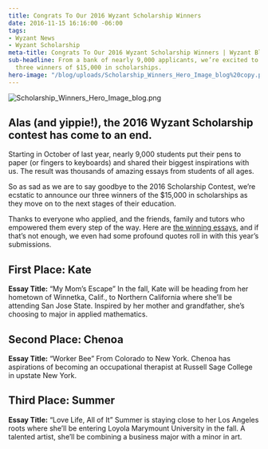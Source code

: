```yaml
---
title: Congrats To Our 2016 Wyzant Scholarship Winners
date: 2016-11-15 16:16:00 -06:00
tags:
- Wyzant News
- Wyzant Scholarship
meta-title: Congrats To Our 2016 Wyzant Scholarship Winners | Wyzant Blog
sub-headline: From a bank of nearly 9,000 applicants, we’re excited to announce the
  three winners of $15,000 in scholarships.
hero-image: "/blog/uploads/Scholarship_Winners_Hero_Image_blog%20copy.png"
---
```


![Scholarship_Winners_Hero_Image_blog.png](/blog/uploads/Scholarship_Winners_Hero_Image_blog.png)

## Alas (and yippie!), the 2016 Wyzant Scholarship contest has come to an end.

Starting in October of last year, nearly 9,000 students put their pens to paper (or fingers to keyboards) and shared their biggest inspirations with us. The result was thousands of amazing essays from students of all ages.

So as sad as we are to say goodbye to the 2016 Scholarship Contest, we’re ecstatic to announce our three winners of the $15,000 in scholarships as they move on to the next stages of their education.

Thanks to everyone who applied, and the friends, family and tutors who empowered them every step of the way. Here are [the winning essays](https://www.wyzant.com/scholarships/winners), and if that’s not enough, we even had some profound quotes roll in with this year’s submissions.

## First Place: Kate

**Essay Title:** “My Mom’s Escape”
In the fall, Kate will be heading from her hometown of Winnetka, Calif., to Northern California where she’ll be attending San Jose State. Inspired by her mother and grandfather, she’s choosing to major in applied mathematics.

## Second Place: Chenoa

**Essay Title:** “Worker Bee”
From Colorado to New York. Chenoa has aspirations of becoming an occupational therapist at Russell Sage College in upstate New York.

## Third Place: Summer

**Essay Title:** “Love Life, All of It”
Summer is staying close to her Los Angeles roots where she’ll be entering Loyola Marymount University in the fall. A talented artist, she’ll be combining a business major with a minor in art.